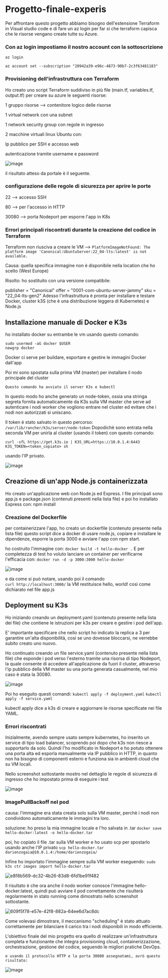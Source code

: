 # Progetto-finale-experis
Per affrontare questo progetto abbiamo bisogno dell'estensione Terraform in Visual studio code e di fare un az login per far si che terraform capisca che le risorse vengano create tutte su Azure.

### Con az login impostiamo il nostro account con la sottoscrizione
```az login```

```az account set --subscription "20942a39-e96c-4873-90b7-2c3f63481183"```

### Provisioning dell'infrastruttura con Terraform
Ho creato uno script Terraform suddiviso in più file (main.tf, variables.tf, output.tf) per creare su azure le seguenti risorse:

1 gruppo risorse --> contenitore logico delle risorse

1 virtual network con una subnet

1 network security group con regole in ingresso

2 macchine virtuali linux Ubuntu con:

Ip pubblico per SSH e accesso web

autenticazione tramite username e password

![image](https://github.com/user-attachments/assets/81893a37-2a5c-45c5-881a-5b541c775fae)

il risultato atteso da portale è il seguente.

### configurazione delle regole di sicurezza per aprire le porte
22 --> accesso SSH

80 --> per l'accesso in HTTP

30080 --> porta Nodeport per esporre l'app in K8s 


### Errori principali riscontrati durante la creazione del codice in Terraform
Terraform non riusciva a creare le VM --> ```PlatformImageNotFound: The platform image 'Canonical:UbuntuServer:22_04-lts:latest' is not available.```

Causa: quella specifica immagine non è disponibile nella location che ho scelto (West Europe)

Risolto: ho sostituito con una versione compatibile:

publisher = "Canonical"
offer     = "0001-com-ubuntu-server-jammy"
sku       = "22_04-lts-gen2"
Adesso l'infrastruttura è pronta per installare e testare Docker, cluster k3S (che è una distribuzione leggera di Kubernetes) e Node.js

## Installazione manuale di Docker e K3s
ho installato docker su entrambe le vm usando questo comando:
```curl -fsSL https://get.docker.com | sh
sudo usermod -aG docker $USER
newgrp docker 
```

Docker ci serve per buildare, esportare e gestire le immagini Docker dall'app 

Poi mi sono spostata sulla prima VM (master) per installare il nodo principale del cluster
```curl -sfL https://get.k3s.io | sh -
Questo comando ha avviato il server K3s e kubectl
```

In questo modo ho anche generato un node-token,
ossia una stringa segreta fornita automaticamente da K3s sulla VM master 
che serve ad autenticare i nodi worker che vogliono entrare nel cluster ed evitare che i nodi non autorizzati si uniscano.

Il token è stato salvato in questo percorso: ``` /var/lib/rancher/k3s/server/node-token```
Dopodichè sono entrata nella seconda VM per unirla al cluster (usando il token) con questo comando:

``` curl -sfL https://get.k3s.io | K3S_URL=https://10.0.1.4:6443 K3S_TOKEN=<token_copiato> sh ```

usando l'IP privato.

![image](https://github.com/user-attachments/assets/186d0d7d-abd6-4d49-94be-ca1c58068434)


## Creazione di un'app Node.js containerizzata
Ho creato un'applicazione web con Node.js ed Express. I file principali sono app.js e package.json (contenuti presenti nella lista file)
e poi ho installato Express con: npm install

### Creazione del Dockerfile
per containerizzare l'app, ho creato un dockerfile (contenuto presente nella lista file) 
questo script dice a docker di usare node.js, copiare e installare le dipendenze, esporre la porta 3000 e avviare l'app con npm start.

ho costruito l'immagine con: ```docker build -t hello-docker .```
E per completezza di test ho voluto lanciare un container per verificarne l'efficacia con: 
```docker run -d -p 3000:3000 hello-docker```

![image](https://github.com/user-attachments/assets/deaa1cd0-e281-4a46-bde2-49bd38768e06)

e da come si può notare, usando poi il comando  
```curl http://localhost:3000/```
la VM restituisce hello, world! così come dichiarato nel file app.js

## Deployment su K3s
Ho iniziando creando un deployment.yaml (contenuto presente nella lista dei file) che contiene le istruzioni per
k3s per creare e gestire i pod dell'app. 

E' importante specificare che nello script ho indicato la replica a 3 per garantire un'alta disponibilità, così se uno
dovesse bloccarsi, ne verrebbe subito creato uno nuovo.

Ho continuato creando un file service.yaml (contenuto presente nella lista file) che esponde i pod verso l'esterno tramite
una risorsa di tipo Nodeport, la quale consente di accedere all'applicazione da fuori il cluster, attraverso l'ip pubblico della 
VM master su una porta generata casualmente, nel mio caso è stata la 30080. 

![image](https://github.com/user-attachments/assets/a66a44ea-d6c2-4892-b558-c505163a38d9)

Poi ho eseguito questi comandi: 
```kubectl apply -f deployment.yaml```
```kubectl apply -f service.yaml```

kubectl apply dice a k3s di creare e aggiornare le risorse specificate nei file YAML.

### Errori riscontrati 
Inizialmente, avendo sempre usato sempre kubernetes, ho inserito un service di tipo load balancer, scoprendo
poi dopo che k3s non riesce a supportarlo da solo. Quindi l'ho modificato in Nodeport e ho potuto ottenere una 
porta alta ed esporla manualmente via IP pubblico in HTTP, in quanto non ha bisogno di componenti esterni e funziona sia in
ambienti cloud che su VM locali.

Nello screenshot sottostante mostro nel dettaglio le regole di sicurezza di ingresso che ho impostato prima di eseguire i test

![image](https://github.com/user-attachments/assets/de7b190e-e3a9-4bc4-8e74-0e03c629b866)




### ImagePullBackoff nel pod
causa: l'immagine era stata creata solo sulla VM master, perchè i nodi non condividono automaticamente le immagini tra loro.

soluzione: ho preso la mia immagine locale e l'ho salvata in .tar
```docker save hello-docker:latest -o hello-docker.tar```

poi, ho copiato il file .tar sulla VM worker e ho usato scp per spostarlo usando anche l'IP privato
```scp hello-docker.tar darienzogaia@10.0.1.4:/home/darienzogaia/```

Infine ho importato l'immagine sempre sulla VM worker eseguendo:
```sudo k3s ctr images import hello-docker.tar```

![e8f8b569-dc32-4b26-83d8-6fd1be91f482](https://github.com/user-attachments/assets/7eb28f08-600b-47cd-8ed6-7d6db4614f98)

Il risultato è che ora anche il nodo worker conosce l'immagine hello-docker:latest, quindi può avviare il pod correttamente
che risulterà regolarmente in stato running come dimostrato nello screenshot sottostante.

![609f5f78-e57e-42f8-882a-64ee6d7ac8dc](https://github.com/user-attachments/assets/6e192821-4e45-4db4-96e4-7087c5915a65)

Come volevasi dimostrare, il meccanismo "scheduling" è stato attuato correttamente per bilanciare il carico tra i nodi disponibili in modo efficiente.

L'obiettivo finale del mio progetto era quello di realizzare un'infrastruttura completa e funzionante che integra provisioning cloud,
containerizzazione, orchestrazione, gestione del codice, seguendo le migliori pratiche DevOps.
```Nello screenshot sottostante mostroche a progetto concluso, inserendo l'IP pubblico della VM master,
e usando il protocollo HTTP e la porta 30080 assegnatami, avrò questo risultato:
```

![image](https://github.com/user-attachments/assets/02daee58-1d1d-4c5c-9e8e-ad33d81056b2)















